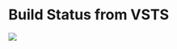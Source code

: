 # Build Status from VSTS
<img src="https://cloudfarmers.visualstudio.com/_apis/public/build/definitions/3f367707-16b7-45b7-9f3b-177cc2ad88bd/21/badge"/>
